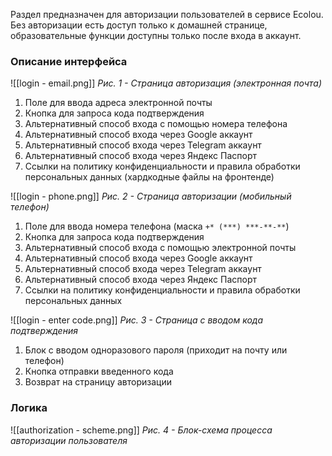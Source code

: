 Раздел предназначен для авторизации пользователей в сервисе Ecolou. Без авторизации есть доступ только к домашней странице, образовательные функции доступны только после входа в аккаунт.

### Описание интерфейса

![[login - email.png]]
*Рис. 1 - Страница авторизация (электронная почта)*

1. Поле для ввода адреса электронной почты
2. Кнопка для запроса кода подтверждения
3. Альтернативный способ входа с помощью номера телефона
4. Альтернативный способ входа через Google аккаунт
5. Альтернативный способ входа через Telegram аккаунт
6. Альтернативный способ входа через Яндекс Паспорт
7. Ссылки на политику конфиденциальности и правила обработки персональных данных (хардкодные файлы на фронтенде)

![[login - phone.png]]
*Рис. 2 - Страница авторизации (мобильный телефон)*

1. Поле для ввода номера телефона (маска `+* (***) ***-**-**`)
2. Кнопка для запроса кода подтверждения
3. Альтернативный способ входа с помощью электронной почты
4. Альтернативный способ входа через Google аккаунт
5. Альтернативный способ входа через Telegram аккаунт
6. Альтернативный способ входа через Яндекс Паспорт
7. Ссылки на политику конфиденциальности и правила обработки персональных данных

![[login - enter code.png]]
*Рис. 3 - Страница с вводом кода подтверждения*

1. Блок с вводом одноразового пароля (приходит на почту или телефон)
2. Кнопка отправки введенного кода
3. Возврат на страницу авторизации

### Логика

![[authorization - scheme.png]]
*Рис. 4 - Блок-схема процесса авторизации пользователя*


